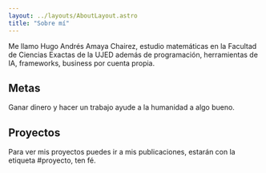 ```yaml
---
layout: ../layouts/AboutLayout.astro
title: "Sobre mí"
---
```


Me llamo Hugo Andrés Amaya Chairez, estudio matemáticas en la Facultad de Ciencias Exactas de la UJED además de programación, herramientas de IA, frameworks, business por cuenta propia.

## Metas

Ganar dinero y hacer un trabajo ayude a la humanidad a algo bueno.

## Proyectos

Para ver mis proyectos puedes ir a mis publicaciones, estarán con la etiqueta #proyecto, ten fé.
